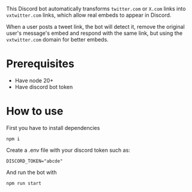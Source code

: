 This Discord bot automatically transforms `twitter.com` or `X.com` links into `vxtwitter.com` links, which allow real embeds to appear in Discord.

When a user posts a tweet link, the bot will detect it, remove the original user's message's embed and respond with the same link, but using the `vxtwitter.com` domain for better embeds.

# Prerequisites

-   Have node 20+
-   Have discord bot token

# How to use

First you have to install dependencies

```shell
npm i
```

Create a .env file with your discord token such as:

```
DISCORD_TOKEN="abcde"
```

And run the bot with

```
npm run start
```

